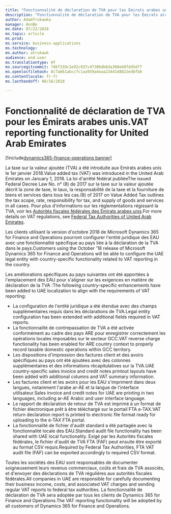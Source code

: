 ```yaml
---
title: "Fonctionnalité de déclaration de TVA pour les Émirats arabes unis."
description: "Fonctionnalité de déclaration de TVA pour les Émirats arabes unis."
author: AdamTrukawka
manager: AnnBe
ms.date: 07/22/2018
ms.topic: article
ms.prod: 
ms.service: business-applications
ms.technology: 
ms.author: atrukawk
audience: end-user
ms.translationtype: HT
ms.sourcegitcommit: 7d6f339c1e92c937c47306db6da360eb8fdd5d77
ms.openlocfilehash: 8c7a861abccfc1aa959a4eaa2244148022ed6fb6
ms.contentlocale: fr-fr
ms.lasthandoff: 08/16/2018

---
```


# <a name="vat-reporting-functionality-for-united-arab-emirates"></a><span data-ttu-id="5e7d3-103">Fonctionnalité de déclaration de TVA pour les Émirats arabes unis.</span><span class="sxs-lookup"><span data-stu-id="5e7d3-103">VAT reporting functionality for United Arab Emirates</span></span>

[!include[dynamics365-finance-operations banner](../includes/dynamics365-finance-operations.md)]

<span data-ttu-id="5e7d3-104">La taxe sur la valeur ajoutée (TVA) a été introduite aux Emirats arabes unis le 1er janvier 2018.</span><span class="sxs-lookup"><span data-stu-id="5e7d3-104">Value added tax (VAT) was introduced in the United Arab Emirates on January 1, 2018.</span></span> <span data-ttu-id="5e7d3-105">La loi d'arrêté fédéral publiée</span><span class="sxs-lookup"><span data-stu-id="5e7d3-105">The issued Federal Decree Law No.</span></span> <span data-ttu-id="5e7d3-106">n° (8) de 2017 sur la taxe sur la valeur ajoutée décrit la zone de taxe, le taux, la responsabilité de la taxe et la fourniture de biens et services dans tous les cas.</span><span class="sxs-lookup"><span data-stu-id="5e7d3-106">(8) of 2017 on Value Added Tax outlines the tax scope, rate, responsibility for tax, and supply of goods and services in all cases.</span></span> <span data-ttu-id="5e7d3-107">Pour plus d'informations sur les réglementations régissant la TVA, voir les [Autorités fiscales fédérales des Émirats arabes unis](https://government.ae/en/information-and-services/finance-and-investment/taxation/valueaddedtaxvat).</span><span class="sxs-lookup"><span data-stu-id="5e7d3-107">For more details on VAT regulations, see [Federal Tax Authorities of United Arab Emirates](https://government.ae/en/information-and-services/finance-and-investment/taxation/valueaddedtaxvat).</span></span>

<span data-ttu-id="5e7d3-108">Les clients utilisant la version d'octobre 2018 de Microsoft Dynamics 365 for Finance and Operations pourront configurer l'entité juridique des EAU avec une fonctionnalité spécifique au pays liée à la déclaration de la TVA dans le pays.</span><span class="sxs-lookup"><span data-stu-id="5e7d3-108">Customers using the October '18 release of Microsoft Dynamics 365 for Finance and Operations will be able to configure the UAE legal entity with country-specific functionality related to VAT reporting in the country.</span></span>

<span data-ttu-id="5e7d3-109">Les améliorations spécifiques au pays suivantes ont été apportées à l'emplacement des EAU pour s'aligner sur les exigences en matière de déclaration de la TVA :</span><span class="sxs-lookup"><span data-stu-id="5e7d3-109">The following country-specific enhancements have been added to UAE localization to align with the requirements of VAT reporting:</span></span>

- <span data-ttu-id="5e7d3-110">La configuration de l'entité juridique a été étendue avec des champs supplémentaires requis dans les déclarations de TVA.</span><span class="sxs-lookup"><span data-stu-id="5e7d3-110">Legal entity configuration has been extended with additional fields required in VAT reports.</span></span>
- <span data-ttu-id="5e7d3-111">La fonctionnalité de contrepassation de TVA a été activée conformément au cadre des pays ARE pour enregistrer correctement les opérations locales imposables sur le secteur GCC.</span><span class="sxs-lookup"><span data-stu-id="5e7d3-111">VAT reverse charge functionality has been enabled for ARE country context to properly record taxable domestic operations within GCC territory.</span></span>
- <span data-ttu-id="5e7d3-112">Les dispositions d'impression des factures client et des avoirs spécifiques au pays ont été ajoutées avec des colonnes supplémentaires et des informations récapitulatives sur la TVA.</span><span class="sxs-lookup"><span data-stu-id="5e7d3-112">UAE country-specific sales invoice and credit notes printout layouts have been added with additional columns and VAT summary information.</span></span>
- <span data-ttu-id="5e7d3-113">Les factures client et les avoirs pour les EAU s'impriment dans deux langues, notamment l'arabe ar-AE et la langue de l'interface utilisateur.</span><span class="sxs-lookup"><span data-stu-id="5e7d3-113">Sales invoice and credit notes for UAE are printing in two languages, including ar-AE Arabic and user interface language.</span></span>
- <span data-ttu-id="5e7d3-114">Le rapport de déclaration de retour de TVA est imprimé à un format de fichier électronique prêt à être téléchargé sur le portail FTA e-TAX.</span><span class="sxs-lookup"><span data-stu-id="5e7d3-114">VAT return declaration report is printed to electronic file format ready for uploading to the e-TAX FTA portal.</span></span>
- <span data-ttu-id="5e7d3-115">La fonctionnalité de fichier d'audit standard a été partagée avec la fonctionnalité locale des EAU.</span><span class="sxs-lookup"><span data-stu-id="5e7d3-115">Standard audit file functionality has been shared with UAE local functionality.</span></span> <span data-ttu-id="5e7d3-116">Exigé par les Autorités fiscales fédérales, le fichier d'audit de TVA FTA (FAF) peut ensuite être exporté au format CSV requis.</span><span class="sxs-lookup"><span data-stu-id="5e7d3-116">Required by Federal Tax Authorities, FTA VAT audit file (FAF) can be exported accordingly to required CSV format.</span></span>

<span data-ttu-id="5e7d3-117">Toutes les sociétés des EAU sont responsables de documenter soigneusement leurs revenus commerciaux, coûts et frais de TVA associés, et d'envoyer des déclarations de TVA régulières aux autorités fiscales fédérales.</span><span class="sxs-lookup"><span data-stu-id="5e7d3-117">All companies in UAE are responsible for carefully documenting their business income, costs, and associated VAT charges and sending regular VAT reports to federal tax authorities.</span></span> <span data-ttu-id="5e7d3-118">La fonctionnalité de déclaration de TVA sera adoptée par tous les clients de Dynamics 365 for Finance and Operations.</span><span class="sxs-lookup"><span data-stu-id="5e7d3-118">The VAT reporting functionality will be adopted by all customers of Dynamics 365 for Finance and Operations.</span></span>


